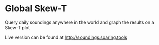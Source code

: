 # Global Skew-T
Query daily soundings anywhere in the world and graph the results on a Skew-T plot

Live version can be found at http://soundings.soaring.tools
